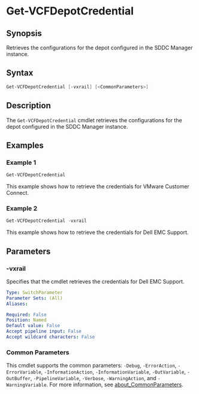 # Get-VCFDepotCredential

## Synopsis

Retrieves the configurations for the depot configured in the SDDC Manager instance.

## Syntax

```powershell
Get-VCFDepotCredential [-vxrail] [<CommonParameters>]
```

## Description

The `Get-VCFDepotCredential` cmdlet retrieves the configurations for the depot configured in the SDDC Manager instance.

## Examples

### Example 1

```powershell
Get-VCFDepotCredential
```

This example shows how to retrieve the credentials for VMware Customer Connect.

### Example 2

```powershell
Get-VCFDepotCredential -vxrail
```

This example shows how to retrieve the credentials for Dell EMC Support.

## Parameters

### -vxrail

Specifies that the cmdlet retrieves the credentials for Dell EMC Support.

```yaml
Type: SwitchParameter
Parameter Sets: (All)
Aliases:

Required: False
Position: Named
Default value: False
Accept pipeline input: False
Accept wildcard characters: False
```

### Common Parameters

This cmdlet supports the common parameters: `-Debug`, `-ErrorAction`, `-ErrorVariable`, `-InformationAction`, `-InformationVariable`, `-OutVariable`, `-OutBuffer`, `-PipelineVariable`, `-Verbose`, `-WarningAction`, and `-WarningVariable`. For more information, see [about_CommonParameters](http://go.microsoft.com/fwlink/?LinkID=113216).

